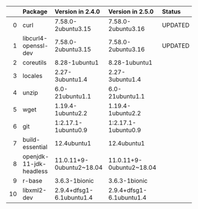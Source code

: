 <!-- markdown-link-check-disable -->

|    | Package                 | Version in 2.4.0         | Version in 2.5.0         | Status   |
|---:|:------------------------|:-------------------------|:-------------------------|:---------|
|  0 | curl                    | 7.58.0-2ubuntu3.15       | 7.58.0-2ubuntu3.16       | UPDATED  |
|  1 | libcurl4-openssl-dev    | 7.58.0-2ubuntu3.15       | 7.58.0-2ubuntu3.16       | UPDATED  |
|  2 | coreutils               | 8.28-1ubuntu1            | 8.28-1ubuntu1            |          |
|  3 | locales                 | 2.27-3ubuntu1.4          | 2.27-3ubuntu1.4          |          |
|  4 | unzip                   | 6.0-21ubuntu1.1          | 6.0-21ubuntu1.1          |          |
|  5 | wget                    | 1.19.4-1ubuntu2.2        | 1.19.4-1ubuntu2.2        |          |
|  6 | git                     | 1:2.17.1-1ubuntu0.9      | 1:2.17.1-1ubuntu0.9      |          |
|  7 | build-essential         | 12.4ubuntu1              | 12.4ubuntu1              |          |
|  8 | openjdk-11-jdk-headless | 11.0.11+9-0ubuntu2~18.04 | 11.0.11+9-0ubuntu2~18.04 |          |
|  9 | r-base                  | 3.6.3-1bionic            | 3.6.3-1bionic            |          |
| 10 | libxml2-dev             | 2.9.4+dfsg1-6.1ubuntu1.4 | 2.9.4+dfsg1-6.1ubuntu1.4 |          |